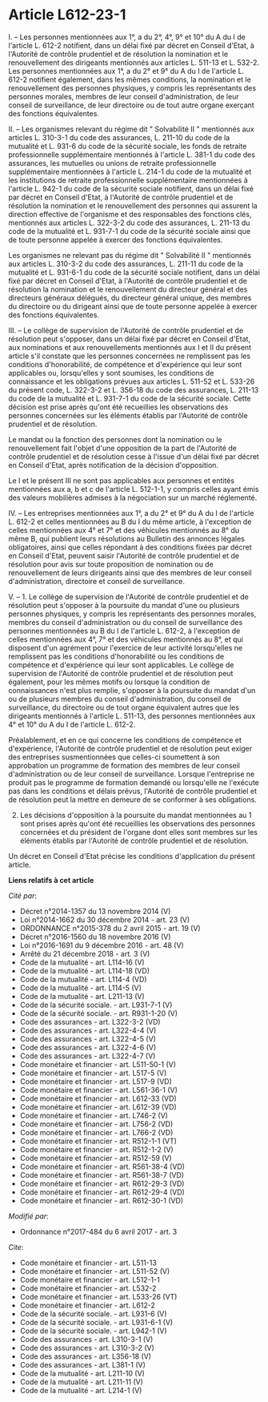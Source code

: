 # Article L612-23-1

I. – Les personnes mentionnées aux 1°, a du 2°, 4°, 9° et 10° du A du I de l'article L. 612-2 notifient, dans un délai fixé
par décret en Conseil d'Etat, à l'Autorité de contrôle prudentiel et de résolution la nomination et le renouvellement des
dirigeants mentionnés aux articles L. 511-13 et L. 532-2. Les personnes mentionnées aux 1°, a du 2° et 9° du A du I de
l'article L. 612-2 notifient également, dans les mêmes conditions, la nomination et le renouvellement des personnes
physiques, y compris les représentants des personnes morales, membres de leur conseil d'administration, de leur conseil de
surveillance, de leur directoire ou de tout autre organe exerçant des fonctions équivalentes. 

II. – Les organismes relevant du régime dit " Solvabilité II " mentionnés aux articles L. 310-3-1 du code des assurances, L.
211-10 du code de la mutualité et L. 931-6 du code de la sécurité sociale, les fonds de retraite professionnelle
supplémentaire mentionnés à l'article L. 381-1 du code des assurances, les mutuelles ou unions de retraite professionnelle
supplémentaire mentionnées à l'article L. 214-1 du code de la mutualité et les institutions de retraite professionnelle
supplémentaire mentionnées à l'article L. 942-1 du code de la sécurité sociale notifient, dans un délai fixé par décret en
Conseil d'Etat, à l'Autorité de contrôle prudentiel et de résolution la nomination et le renouvellement des personnes qui
assurent la direction effective de l'organisme et des responsables des fonctions clés, mentionnés aux articles L. 322-3-2 du
code des assurances, L. 211-13 du code de la mutualité et L. 931-7-1 du code de la sécurité sociale ainsi que de toute
personne appelée à exercer des fonctions équivalentes. 

Les organismes ne relevant pas du régime dit " Solvabilité II " mentionnés aux articles L. 310-3-2 du code des assurances, L.
211-11 du code de la mutualité et L. 931-6-1 du code de la sécurité sociale notifient, dans un délai fixé par décret en
Conseil d'Etat, à l'Autorité de contrôle prudentiel et de résolution la nomination et le renouvellement du directeur général
et des directeurs généraux délégués, du directeur général unique, des membres du directoire ou du dirigeant ainsi que de
toute personne appelée à exercer des fonctions équivalentes. 

III. – Le collège de supervision de l'Autorité de contrôle prudentiel et de résolution peut s'opposer, dans un délai fixé par
décret en Conseil d'Etat, aux nominations et aux renouvellements mentionnés aux I et II du présent article s'il constate que
les personnes concernées ne remplissent pas les conditions d'honorabilité, de compétence et d'expérience qui leur sont
applicables ou, lorsqu'elles y sont soumises, les conditions de connaissance et les obligations prévues aux articles L.
511-52 et L. 533-26 du présent code, L. 322-3-2 et L. 356-18 du code des assurances, L. 211-13 du code de la mutualité et L.
931-7-1 du code de la sécurité sociale. Cette décision est prise après qu'ont été recueillies les observations des personnes
concernées sur les éléments établis par l'Autorité de contrôle prudentiel et de résolution. 

Le mandat ou la fonction des personnes dont la nomination ou le renouvellement fait l'objet d'une opposition de la part de
l'Autorité de contrôle prudentiel et de résolution cesse à l'issue d'un délai fixé par décret en Conseil d'Etat, après
notification de la décision d'opposition. 

Le I et le présent III ne sont pas applicables aux personnes et entités mentionnées aux a, b et c de l'article L. 512-1-1, y
compris celles ayant émis des valeurs mobilières admises à la négociation sur un marché réglementé. 

IV. – Les entreprises mentionnées aux 1°, a du 2° et 9° du A du I de l'article L. 612-2 et celles mentionnées au B du I du
même article, à l'exception de celles mentionnées aux 4° et 7° et des véhicules mentionnés au 8° du même B, qui publient
leurs résolutions au Bulletin des annonces légales obligatoires, ainsi que celles répondant à des conditions fixées par
décret en Conseil d'Etat, peuvent saisir l'Autorité de contrôle prudentiel et de résolution pour avis sur toute proposition
de nomination ou de renouvellement de leurs dirigeants ainsi que des membres de leur conseil d'administration, directoire et
conseil de surveillance. 

V. – 1. Le collège de supervision de l'Autorité de contrôle prudentiel et de résolution peut s'opposer à la poursuite du
mandat d'une ou plusieurs personnes physiques, y compris les représentants des personnes morales, membres du conseil
d'administration ou du conseil de surveillance des personnes mentionnées au B du I de l'article L. 612-2, à l'exception de
celles mentionnées aux 4°, 7° et des véhicules mentionnés au 8°, et qui disposent d'un agrément pour l'exercice de leur
activité lorsqu'elles ne remplissent pas les conditions d'honorabilité ou les conditions de compétence et d'expérience qui
leur sont applicables. Le collège de supervision de l'Autorité de contrôle prudentiel et de résolution peut également, pour
les mêmes motifs ou lorsque la condition de connaissances n'est plus remplie, s'opposer à la poursuite du mandat d'un ou de
plusieurs membres du conseil d'administration, du conseil de surveillance, du directoire ou de tout organe équivalent autres
que les dirigeants mentionnés à l'article L. 511-13, des personnes mentionnées aux 4° et 10° du A du I de l'article L.
612-2. 

Préalablement, et en ce qui concerne les conditions de compétence et d'expérience, l'Autorité de contrôle prudentiel et de
résolution peut exiger des entreprises susmentionnées que celles-ci soumettent à son approbation un programme de formation
des membres de leur conseil d'administration ou de leur conseil de surveillance. Lorsque l'entreprise ne produit pas le
programme de formation demandé ou lorsqu'elle ne l'exécute pas dans les conditions et délais prévus, l'Autorité de contrôle
prudentiel et de résolution peut la mettre en demeure de se conformer à ses obligations. 

2. Les décisions d'opposition à la poursuite du mandat mentionnées au 1 sont prises après qu'ont été recueillies les
observations des personnes concernées et du président de l'organe dont elles sont membres sur les éléments établis par
l'Autorité de contrôle prudentiel et de résolution. 

Un décret en Conseil d'Etat précise les conditions d'application du présent article.

**Liens relatifs à cet article**

_Cité par_:

  - Décret n°2014-1357 du 13 novembre 2014 (V)
  - Loi n°2014-1662 du 30 décembre 2014 - art. 23 (V)
  - ORDONNANCE n°2015-378 du 2 avril 2015 - art. 19 (V)
  - Décret n°2016-1560 du 18 novembre 2016 (V)
  - Loi n°2016-1691 du 9 décembre 2016 - art. 48 (V)
  - Arrêté du 21 décembre 2018 - art. 3 (V)
  - Code de la mutualité - art. L114-16 (V)
  - Code de la mutualité - art. L114-18 (VD)
  - Code de la mutualité - art. L114-4 (VD)
  - Code de la mutualité - art. L114-5 (V)
  - Code de la mutualité - art. L211-13 (V)
  - Code de la sécurité sociale. - art. L931-7-1 (V)
  - Code de la sécurité sociale. - art. R931-1-20 (V)
  - Code des assurances - art. L322-3-2 (VD)
  - Code des assurances - art. L322-4-4 (V)
  - Code des assurances - art. L322-4-5 (V)
  - Code des assurances - art. L322-4-6 (V)
  - Code des assurances - art. L322-4-7 (V)
  - Code monétaire et financier - art. L511-50-1 (V)
  - Code monétaire et financier - art. L517-5 (V)
  - Code monétaire et financier - art. L517-9 (VD)
  - Code monétaire et financier - art. L561-36-1 (V)
  - Code monétaire et financier - art. L612-33 (VD)
  - Code monétaire et financier - art. L612-39 (VD)
  - Code monétaire et financier - art. L746-2 (V)
  - Code monétaire et financier - art. L756-2 (VD)
  - Code monétaire et financier - art. L766-2 (VD)
  - Code monétaire et financier - art. R512-1-1 (VT)
  - Code monétaire et financier - art. R512-1-2 (V)
  - Code monétaire et financier - art. R512-59 (V)
  - Code monétaire et financier - art. R561-38-4 (VD)
  - Code monétaire et financier - art. R561-38-7 (VD)
  - Code monétaire et financier - art. R612-29-3 (VD)
  - Code monétaire et financier - art. R612-29-4 (VD)
  - Code monétaire et financier - art. R612-30-1 (VD)

_Modifié par_:

  - Ordonnance n°2017-484 du 6 avril 2017 - art. 3

_Cite_:

  - Code monétaire et financier - art. L511-13
  - Code monétaire et financier - art. L511-52 (V)
  - Code monétaire et financier - art. L512-1-1
  - Code monétaire et financier - art. L532-2
  - Code monétaire et financier - art. L533-26 (VT)
  - Code monétaire et financier - art. L612-2
  - Code de la sécurité sociale. - art. L931-6 (V)
  - Code de la sécurité sociale. - art. L931-6-1 (V)
  - Code de la sécurité sociale. - art. L942-1 (V)
  - Code des assurances - art. L310-3-1 (V)
  - Code des assurances - art. L310-3-2 (V)
  - Code des assurances - art. L356-18 (V)
  - Code des assurances - art. L381-1 (V)
  - Code de la mutualité - art. L211-10 (V)
  - Code de la mutualité - art. L211-11 (V)
  - Code de la mutualité - art. L214-1 (V)
